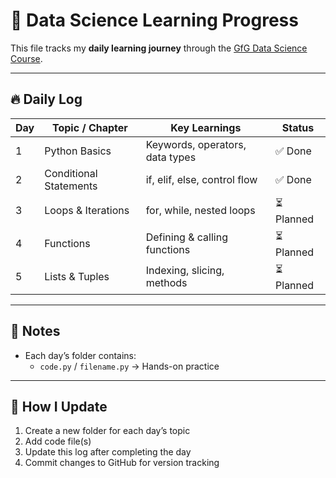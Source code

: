 # 📅 Data Science Learning Progress

This file tracks my **daily learning journey** through the [GfG Data Science Course](https://www.geeksforgeeks.org/batch/ds-16?tab=Chapters).

---

## 🔥 Daily Log

| Day | Topic / Chapter               | Key Learnings                                    | Status        |
|-----|-------------------------------|-------------------------------------------------|--------------|
| 1   | Python Basics                 | Keywords, operators, data types                | ✅ Done       |
| 2   | Conditional Statements        | if, elif, else, control flow                   | ✅ Done       |
| 3   | Loops & Iterations            | for, while, nested loops                        | ⏳ Planned    |
| 4   | Functions                     | Defining & calling functions                     | ⏳ Planned    |
| 5   | Lists & Tuples                | Indexing, slicing, methods                        | ⏳ Planned    |

---

## 📝 Notes

- Each day’s folder contains:
  - `code.py` / `filename.py` → Hands-on practice

---

## 🚀 How I Update

1. Create a new folder for each day’s topic  
2. Add code file(s)  
3. Update this log after completing the day  
4. Commit changes to GitHub for version tracking
